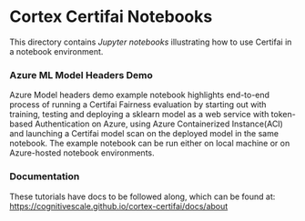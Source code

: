 # Cortex Certifai Notebooks
This directory contains *Jupyter notebooks* illustrating how to use Certifai in a notebook environment.

### Azure ML Model Headers Demo

 Azure Model headers demo example notebook highlights end-to-end process of running a Certifai Fairness evaluation by starting out with training, testing and deploying a sklearn model as a web service with token-based Authentication on Azure, using Azure Containerized Instance(ACI) and launching a Certifai model scan on the deployed model in the same notebook. The example notebook can be run either on local machine or on Azure-hosted notebook environments.

### Documentation
These tutorials have docs to be followed along, which can be found at: https://cognitivescale.github.io/cortex-certifai/docs/about

